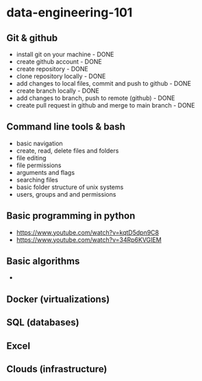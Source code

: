 # data-engineering-101

## Git & github
- install git on your machine - DONE
- create github account - DONE
- create repository - DONE
- clone repository locally - DONE
- add changes to local files, commit and push to github - DONE
- create branch locally - DONE
- add changes to branch, push to remote (github) - DONE
- create pull request in github and merge to main branch - DONE

## Command line tools & bash
- basic navigation
- create, read, delete files and folders
- file editing
- file permissions
- arguments and flags
- searching files
- basic folder structure of unix systems
- users, groups and and permissions

## Basic programming in python
- https://www.youtube.com/watch?v=kqtD5dpn9C8
- https://www.youtube.com/watch?v=34Rp6KVGIEM
	
## Basic algorithms
- 

## Docker (virtualizations)
## SQL (databases)
## Excel
## Clouds (infrastructure)


